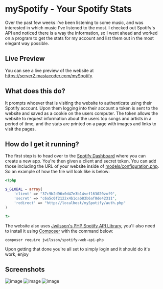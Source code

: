 # mySpotify - Your Spotify Stats
Over the past few weeks I've been listening to some music, and was interested in which music I've listened to the most. I checked out Spotify's API and noticed there is a way the information, so I went ahead and worked on a program to get the stats for my account and list them out in the most elegant way possible.

## Live Preview
You can see a live preview of the website at https://server2.mastacoder.com/mySpotify.

## What does this do?
It prompts whoever that is visiting the website to authenticate using their Spotify account. Upon them logging into their account a token is sent to the website and saved as a cookie on the users computer. The token allows the website to request information about the users top songs and artists in a period of time, and the stats are printed on a page with images and links to visit the pages.

## How do I get it running?
The first step is to head over to the [Spotify Dashboard](https://beta.developer.spotify.com/dashboard/) where you can create a new app. You're then given a client and secret token. You can add those including the URL of your website inside of [models/configuration.php](https://github.com/MastaCoder/mySpotify/blob/master/models/configuration.php). So an example of how the file will look like is below:

```php
<?php

$_GLOBAL = array(
    'client' => "37c9b2d96x0d47e3b14vef163020zxf9",
    'secret' => "c6a5c0f2122x4b1cab83b6af0de42311",
    'redirect' => "http://localhost/mySpotify/auth.php"
)

?>
```

The website also uses [Jwilsson's PHP Spotify API Library](https://github.com/jwilsson/spotify-web-api-php), you'll also need to install it using [Composer](https://getcomposer.org/) with the command below:

```
composer require jwilsson/spotify-web-api-php
```

Upon getting that done you're all set to simply login and it should do it's work, enjoy

## Screenshots
![image](https://makan.bz/shr/1546294954.jpg)
![image](https://makan.bz/shr/1546294865.png)
![image](https://makan.bz/shr/1546294938.png)
